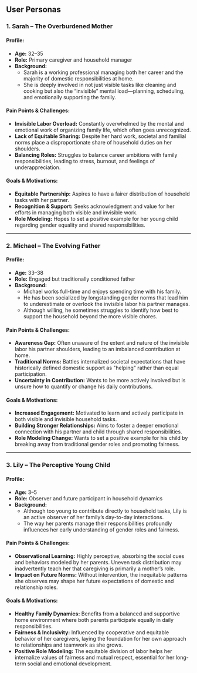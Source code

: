 ## User Personas

### 1. Sarah – The Overburdened Mother
#### Profile:
- **Age:** 32–35
- **Role:** Primary caregiver and household manager
- **Background:**
  - Sarah is a working professional managing both her career and the majority of domestic responsibilities at home.
  - She is deeply involved in not just visible tasks like cleaning and cooking but also the “invisible” mental load—planning, scheduling, and emotionally supporting the family.

#### Pain Points & Challenges:
- **Invisible Labor Overload:** Constantly overwhelmed by the mental and emotional work of organizing family life, which often goes unrecognized.
- **Lack of Equitable Sharing:** Despite her hard work, societal and familial norms place a disproportionate share of household duties on her shoulders.
- **Balancing Roles:** Struggles to balance career ambitions with family responsibilities, leading to stress, burnout, and feelings of underappreciation.

#### Goals & Motivations:
- **Equitable Partnership:** Aspires to have a fairer distribution of household tasks with her partner.
- **Recognition & Support:** Seeks acknowledgment and value for her efforts in managing both visible and invisible work.
- **Role Modeling:** Hopes to set a positive example for her young child regarding gender equality and shared responsibilities.

---

### 2. Michael – The Evolving Father
#### Profile:
- **Age:** 33–38
- **Role:** Engaged but traditionally conditioned father
- **Background:**
  - Michael works full-time and enjoys spending time with his family.
  - He has been socialized by longstanding gender norms that lead him to underestimate or overlook the invisible labor his partner manages.
  - Although willing, he sometimes struggles to identify how best to support the household beyond the more visible chores.

#### Pain Points & Challenges:
- **Awareness Gap:** Often unaware of the extent and nature of the invisible labor his partner shoulders, leading to an imbalanced contribution at home.
- **Traditional Norms:** Battles internalized societal expectations that have historically defined domestic support as "helping" rather than equal participation.
- **Uncertainty in Contribution:** Wants to be more actively involved but is unsure how to quantify or change his daily contributions.

#### Goals & Motivations:
- **Increased Engagement:** Motivated to learn and actively participate in both visible and invisible household tasks.
- **Building Stronger Relationships:** Aims to foster a deeper emotional connection with his partner and child through shared responsibilities.
- **Role Modeling Change:** Wants to set a positive example for his child by breaking away from traditional gender roles and promoting fairness.

---

### 3. Lily – The Perceptive Young Child
#### Profile:
- **Age:** 3–5
- **Role:** Observer and future participant in household dynamics
- **Background:**
  - Although too young to contribute directly to household tasks, Lily is an active observer of her family’s day-to-day interactions.
  - The way her parents manage their responsibilities profoundly influences her early understanding of gender roles and fairness.

#### Pain Points & Challenges:
- **Observational Learning:** Highly perceptive, absorbing the social cues and behaviors modeled by her parents. Uneven task distribution may inadvertently teach her that caregiving is primarily a mother’s role.
- **Impact on Future Norms:** Without intervention, the inequitable patterns she observes may shape her future expectations of domestic and relationship roles.

#### Goals & Motivations:
- **Healthy Family Dynamics:** Benefits from a balanced and supportive home environment where both parents participate equally in daily responsibilities.
- **Fairness & Inclusivity:** Influenced by cooperative and equitable behavior of her caregivers, laying the foundation for her own approach to relationships and teamwork as she grows.
- **Positive Role Modeling:** The equitable division of labor helps her internalize values of fairness and mutual respect, essential for her long-term social and emotional development.

